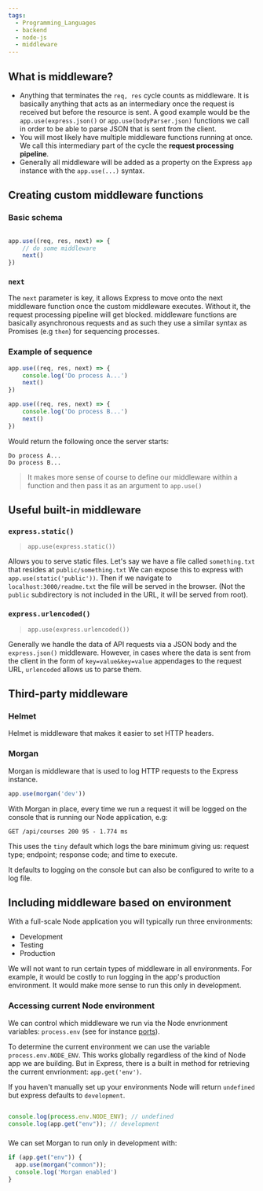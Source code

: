 ```yaml
---
tags:
  - Programming_Languages
  - backend
  - node-js
  - middleware
---
```


## What is middleware?

* Anything that terminates the `req, res` cycle counts as middleware. It is basically anything that acts as an intermediary once the request is received but before the resource is sent. A good example would be the `app.use(express.json()` or `app.use(bodyParser.json)` functions we call in order to be able to parse JSON that is sent from the client. 
* You will most likely have multiple middleware functions running at once. We call this intermediary part of the cycle the **request processing pipeline**. 
* Generally all middleware will be added as a property on the Express `app` instance with the `app.use(...)` syntax. 

## Creating custom middleware functions

### Basic schema

````js

app.use((req, res, next) => {
 	// do some middleware
	next()
})

````

### `next`

The `next` parameter is key, it allows Express to move onto the next middleware function once the custom middleware executes. Without it, the request processing pipeline will get blocked. middleware functions are basically asynchronous requests and as such they use a similar syntax as Promises (e.g `then`) for sequencing processes. 

### Example of sequence

````js
app.use((req, res, next) => {
    console.log('Do process A...')	
	next()
})

app.use((req, res, next) => {
    console.log('Do process B...')	
	next()
})

````

Would return the following once the server starts:

````plain
Do process A...
Do process B...

````

 > 
 > It makes more sense of course to define our middleware within a function and then pass it as an argument to `app.use()`

## Useful built-in middleware

### `express.static()`

 > 
 > `app.use(express.static())`

Allows you to serve static files. 
Let's say we have a file called `something.txt` that resides at `public/something.txt`
We can expose this to express with `app.use(static('public'))`. Then if we navigate to `localhost:3000/readme.txt` the file will be served in the browser. (Not the `public` subdirectory is not included in the URL, it will be served from root).

### `express.urlencoded()`

 > 
 > `app.use(express.urlencoded())`

Generally we handle the data of API requests via a JSON body and the `express.json()` middleware. However, in cases where the data is sent from the client in the form of `key=value&key=value` appendages to the request URL, `urlencoded` allows us to parse them.


## Third-party middleware
### Helmet

Helmet is middleware that makes it easier to set HTTP headers. 

### Morgan

Morgan is middleware that is used to log HTTP requests to the Express instance. 
```js
app.use(morgan('dev'))
```
With Morgan in place, every time we run a request it will be logged on the console that is running our Node application, e.g:

```plain
GET /api/courses 200 95 - 1.774 ms
```
This uses the `tiny` default which logs the bare minimum giving us: request type; endpoint; response code; and time to execute.

It defaults to logging on the console but can also be configured to write to a log file. 

## Including middleware based on environment 
With a full-scale Node application you will typically run three environments:
* Development
* Testing
* Production

We will not want to run certain types of middleware in all environments. For example, it would be costly to run logging in the app's production environment. It would make more sense to run this only in development.

### Accessing current Node environment
 We can control which middleware we run via the Node envrionment variables: `process.env` (see for instance [ports](./Ports.md)).

To determine the current environment we can use the variable `process.env.NODE_ENV`. This works globally regardless of the kind of Node app we are building. But in Express, there is a built in method for retrieving the current envrionment: `app.get('env')`. 

If you haven't manually set up your environments Node will return `undefined` but express defaults to `development`. 

```js

console.log(process.env.NODE_ENV); // undefined
console.log(app.get("env")); // development

```

### 
We can set Morgan to run only in development with:

```js
if (app.get("env")) {
  app.use(morgan("common"));
  console.log('Morgan enabled')
}
```
